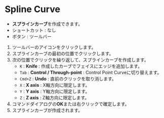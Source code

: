 # Spline Curve

- **スプラインカーブ**を作成できます。
- ショートカット : なし
- ボタン : ツールバー

1. ツールバーのアイコンをクリックします。
2. スプラインカーブの最初の位置でクリックします。
3. 次の位置でクリックを繰り返して、スプラインカーブを作成します。
   - `K` : **Knife** : 作成したカーブでフェイスにエッジを追加します。
   - `Tab` : **Control /  Through-point** : Control Point Curveに切り替えます。
   - `Cmd+Z` : **Undo** : 直前のクリックを取り消します。
   - `X` : **X axis** : X軸方向に限定します。
   - `Y` : **Y axis** : Y軸方向に限定します。
   - `Z` : **Z axis** : Z軸方向に限定します。
4. コマンドダイアログの**OK**または右クリックで確定します。
5. スプラインカーブが作成されます。

